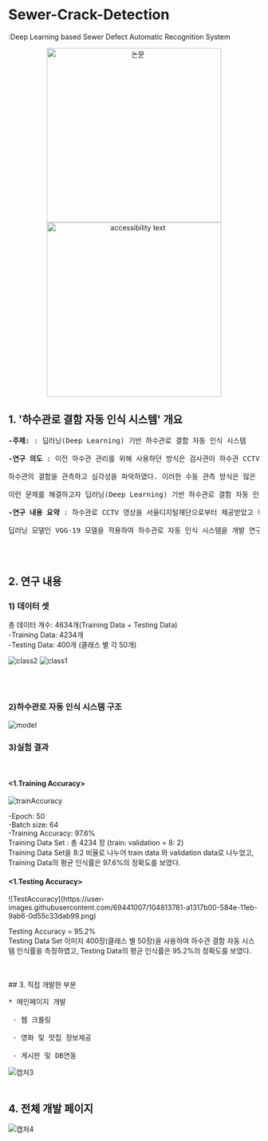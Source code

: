 # Sewer-Crack-Detection
:Deep Learning based Sewer Defect Automatic Recognition System 

<p align="center">
  <img src="your_relative_path_here" width="350" title="논문">
  <img src="your_relative_path_here_number_2_large_name" width="350" alt="accessibility text">
</p>


## 1. '하수관로 결함 자동 인식 시스템' 개요
<pre><b>-주제: </b>: 딥러닝(Deep Learning) 기반 하수관로 결함 자동 인식 시스템<br>
<b>-연구 의도 </b>: 이전 하수관 관리를 위해 사용하던 방식은 검사관이 하수관 CCTV를 수동으로 관찰하여 <br>
하수관의 결함을 관측하고 심각성을 파악하였다. 이러한 수동 관측 방식은 많은 인적 자원과 시간을 소모한다.<br>
이런 문제를 해결하고자 딥러닝(Deep Learning) 기반 하수관로 결함 자동 인식 시스템을 제안한다.<br>
<b>-연구 내용 요약 </b>: 하수관로 CCTV 영상을 서울디지털재단으로부터 제공받았고 이를 활용해 <br>
딥러닝 모델인 VGG-19 모델을 적용하여 하수관로 자동 인식 시스템을 개발 연구를 진행하였다.<br></pre>
<br>
<br>

## 2. 연구 내용

<h3>1) 데이터 셋</h3>
총 데이터 개수: 4634개(Training Data + Testing Data)<br>
-Training Data: 4234개<br>
-Testing Data: 400개 (클래스 별 각 50개)

![class2](https://user-images.githubusercontent.com/69441007/104813677-13ee2680-584e-11eb-8ab1-7088d6ef6d61.gif)
![class1](https://user-images.githubusercontent.com/69441007/104813768-89f28d80-584e-11eb-866e-0c5943cc72e9.PNG)

<br>
<br>
<h3>2)하수관로 자동 인식 시스템 구조</h3>

![model](https://user-images.githubusercontent.com/69441007/104813811-dccc4500-584e-11eb-8f33-0e3215b80318.PNG)

<h3>3)실험 결과</h3><br>
<h4><1.Training Accuracy><br></h4>
  
![trainAccuracy](https://user-images.githubusercontent.com/69441007/104813835-05543f00-584f-11eb-82b5-83442aabda79.PNG)

-Epoch: 50<br>
-Batch size: 64<br>
-Training Accuracy: 97.6%<br>
Training Data Set : 총 4234 장 (train: validation = 8: 2)<br>
Training Data Set을 8:2 비율로 나누어 train data 와 validation data로 나누었고, Training Data의 평균 인식률은 97.6%의 정확도를 보였다.<br>

<h4><1.Testing Accuracy><br></h4>
![TestAccuracy](https://user-images.githubusercontent.com/69441007/104813781-a1317b00-584e-11eb-9ab6-0d55c33dab99.png)
  
Testing Accuracy = 95.2%<br>
Testing Data Set 이미지 400장(클래스 별 50장)을 사용하여 하수관 결함 자동 시스템 인식률을 측정하였고, Testing Data의 평균 인식률은 95.2%의 정확도를 보였다. <br>


<br>
<br>
## 3. 직접 개발한 부분
<pre>* 메인페이지 개발<br>
&nbsp;- 웹 크롤링<br>
&nbsp;- 영화 및 맛집 정보제공<br>
&nbsp;- 게시판 및 DB연동<br></pre>

![캡처3](https://user-images.githubusercontent.com/69441007/103453428-3e53c600-4d1d-11eb-9e68-0451e4016975.png)
<br>
<br>

## 4. 전체 개발 페이지
![캡처4](https://user-images.githubusercontent.com/69441007/103453634-2ed57c80-4d1f-11eb-9cdb-1b2d37582e5e.GIF)
 
<br>
